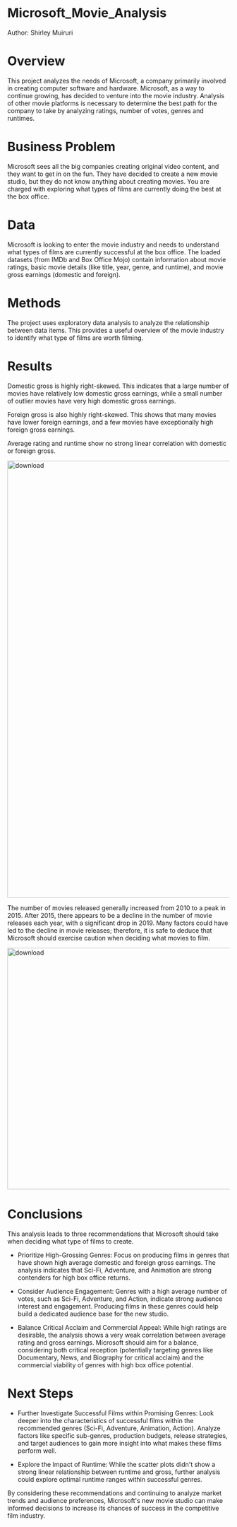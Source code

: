 # Microsoft_Movie_Analysis

Author: Shirley Muiruri

# Overview

This project analyzes the needs of Microsoft, a company primarily involved in creating computer software and hardware. Microsoft, as a way to continue growing, has decided to venture into the movie industry. Analysis of other movie platforms is necessary to determine the best path for the company to take by analyzing ratings, number of votes, genres and runtimes.

# Business Problem

Microsoft sees all the big companies creating original video content, and they want to get in on the fun. They have decided to create a new movie studio, but they do not know anything about creating movies. You are charged with exploring what types of films are currently doing the best at the box office. 

# Data

Microsoft is looking to enter the movie industry and needs to understand what types of films are currently successful at the box office. The loaded datasets (from IMDb and Box Office Mojo) contain information about movie ratings, basic movie details (like title, year, genre, and runtime), and movie gross earnings (domestic and foreign).

# Methods

The project uses exploratory data analysis to analyze the relationship between data items. This provides a useful overview of the movie industry to identify what type of films are worth filming.

# Results

   Domestic gross is highly right-skewed. This indicates that a large number of movies have relatively low domestic gross earnings, while a small number of outlier movies have very high domestic gross earnings.
   
   Foreign gross is also highly right-skewed. This shows that many movies have lower foreign earnings, and a few movies have exceptionally high foreign gross earnings.
   
  Average rating and runtime show no strong linear correlation with domestic or foreign gross.

<img width="1489" height="990" alt="download" src="https://github.com/user-attachments/assets/8c07fb33-dfff-495a-a962-8c6744f90abf" />


The number of movies released generally increased from 2010 to a peak in 2015.
After 2015, there appears to be a decline in the number of movie releases each year, with a significant drop in 2019. Many factors could have led to the decline in movie releases; therefore, it is safe to deduce that Microsoft should exercise caution when deciding what movies to film.



<img width="1005" height="547" alt="download" src="https://github.com/user-attachments/assets/40acf5e7-78c3-4f74-ad11-4895e3a37d3d" />

# Conclusions
This analysis leads to three recommendations that Microsoft should take when deciding what type of films to create.

* Prioritize High-Grossing Genres: Focus on producing films in genres that have shown high average domestic and foreign gross earnings. The analysis indicates that Sci-Fi, Adventure, and Animation are strong contenders for high box office returns.

* Consider Audience Engagement: Genres with a high average number of votes, such as Sci-Fi, Adventure, and Action, indicate strong audience interest and engagement. Producing films in these genres could help build a dedicated audience base for the new studio.

* Balance Critical Acclaim and Commercial Appeal: While high ratings are desirable, the analysis shows a very weak correlation between average rating and gross earnings. Microsoft should aim for a balance, considering both critical reception (potentially targeting genres like Documentary, News, and Biography for critical acclaim) and the commercial viability of genres with high box office potential.


# Next Steps
* Further Investigate Successful Films within Promising Genres: Look deeper into the characteristics of successful films within the recommended genres (Sci-Fi, Adventure, Animation, Action). Analyze factors like specific sub-genres, production budgets, release strategies, and target audiences to gain more insight into what makes these films perform well.

* Explore the Impact of Runtime: While the scatter plots didn't show a strong linear relationship between runtime and gross, further analysis could explore optimal runtime ranges within successful genres.

By considering these recommendations and continuing to analyze market trends and audience preferences, Microsoft's new movie studio can make informed decisions to increase its chances of success in the competitive film industry.












